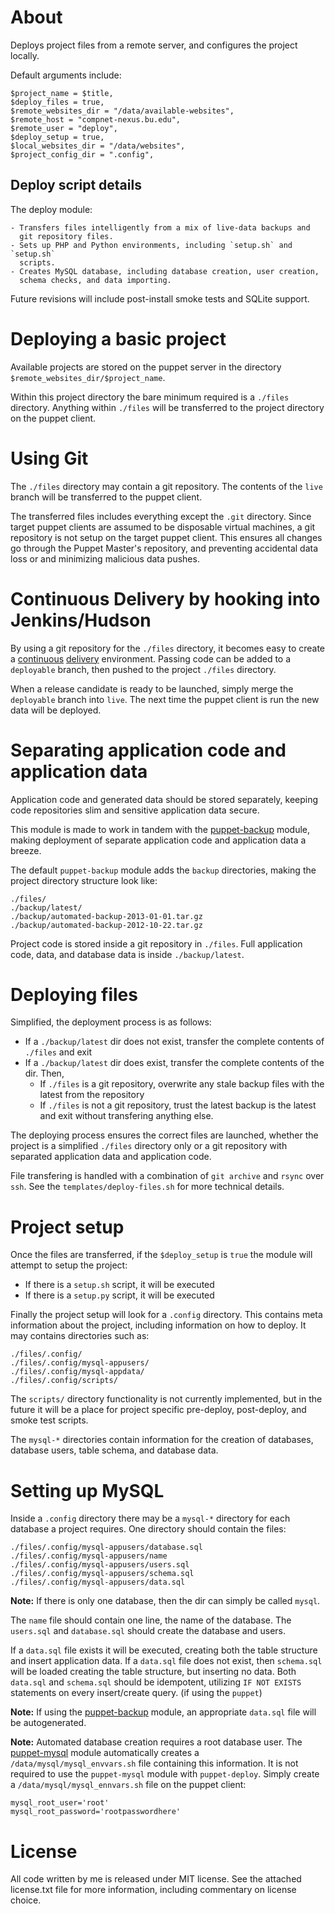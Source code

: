 About
================================================================================

Deploys project files from a remote server, and configures the project locally.

Default arguments include:

	$project_name = $title,
	$deploy_files = true,
	$remote_websites_dir = "/data/available-websites",
	$remote_host = "compnet-nexus.bu.edu",
	$remote_user = "deploy",
	$deploy_setup = true,
	$local_websites_dir = "/data/websites",
	$project_config_dir = ".config",

Deploy script details
---------------------

The deploy module:

	- Transfers files intelligently from a mix of live-data backups and
	  git repository files.
	- Sets up PHP and Python environments, including `setup.sh` and `setup.sh`
	  scripts.
	- Creates MySQL database, including database creation, user creation,
	  schema checks, and data importing.

Future revisions will include post-install smoke tests and SQLite support.

# Deploying a basic project #

Available projects are stored on the puppet server in the directory
`$remote_websites_dir/$project_name`.

Within this project directory the bare minimum required is a `./files`
directory. Anything within `./files` will be transferred to the project directory on the puppet client.

# Using Git #

The `./files` directory may contain a git repository. The contents of the
`live` branch will be transferred to the puppet client.

The transferred files includes everything except the `.git` directory. Since
target puppet clients are assumed to be disposable virtual machines, a git
repository is not setup on the target puppet client. This ensures all changes
go through the Puppet Master's repository, and preventing accidental data loss
or and minimizing malicious data pushes.

# Continuous Delivery by hooking into Jenkins/Hudson #

By using a git repository for the `./files` directory, it becomes easy to
create a [continuous](http://continuousdelivery.com/)
[delivery](http://www.amazon.com/dp/0321601912) environment. Passing code can
be added to a `deployable` branch, then pushed to the project `./files`
directory.

When a release candidate is ready to be launched, simply merge the `deployable`
branch into `live`. The next time the puppet client is run the new data will be
deployed.

# Separating application code and application data #

Application code and generated data should be stored separately, keeping
code repositories slim and sensitive application data secure.

This module is made to work in tandem with the
[puppet-backup](https://github.com/chrislaskey/puppet-backup) module, making
deployment of separate application code and application data a breeze.

The default `puppet-backup` module adds the `backup` directories, making
the project directory structure look like:

	./files/
	./backup/latest/
	./backup/automated-backup-2013-01-01.tar.gz
	./backup/automated-backup-2012-10-22.tar.gz

Project code is stored inside a git repository in `./files`. Full application
code, data, and database data is inside `./backup/latest`.

# Deploying files #

Simplified, the deployment process is as follows:

- If a `./backup/latest` dir does not exist, transfer the complete contents of
  `./files` and exit
- If a `./backup/latest` dir does exist, transfer the complete contents of the
  dir. Then,
  - If `./files` is a git repository, overwrite any stale backup files with the
  	latest from the repository
  - If `./files` is not a git repository, trust the latest backup is the latest
  	and exit without transfering anything else.

The deploying process ensures the correct files are launched, whether the
project is a simplified `./files` directory only or a git repository with
separated application data and application code.

File transfering is handled with a combination of `git archive` and `rsync`
over `ssh`. See the `templates/deploy-files.sh` for more technical details.

# Project setup #

Once the files are transferred, if the `$deploy_setup` is `true` the module
will attempt to setup the project:

- If there is a `setup.sh` script, it will be executed
- If there is a `setup.py` script, it will be executed

Finally the project setup will look for a `.config` directory. This contains
meta information about the project, including information on how to deploy. It
may contains directories such as:

	./files/.config/
	./files/.config/mysql-appusers/
	./files/.config/mysql-appdata/
	./files/.config/scripts/

The `scripts/` directory functionality is not currently implemented, but in the
future it will be a place for project specific pre-deploy, post-deploy, and
smoke test scripts.

The `mysql-*` directories contain information for the creation of databases,
database users, table schema, and database data.

# Setting up MySQL #

Inside a `.config` directory there may be a `mysql-*` directory for each
database a project requires. One directory should contain the files:

	./files/.config/mysql-appusers/database.sql
	./files/.config/mysql-appusers/name
	./files/.config/mysql-appusers/users.sql
	./files/.config/mysql-appusers/schema.sql
	./files/.config/mysql-appusers/data.sql

**Note:** If there is only one database, then the dir can simply be called
`mysql`.

The `name` file should contain one line, the name of the database. The
`users.sql` and `database.sql` should create the database and users.

If a `data.sql` file exists it will be executed, creating both the table
structure and insert application data. If a `data.sql` file does not exist,
then `schema.sql` will be loaded creating the table structure, but inserting no
data. Both `data.sql` and `schema.sql` should be idempotent, utilizing `IF NOT
EXISTS` statements on every insert/create query. (if using the `puppet`)

**Note:** If using the
[puppet-backup](https://github.com/chrislaskey/puppet-backup) module, an
appropriate `data.sql` file will be autogenerated.

**Note:** Automated database creation requires a root database user. The
[puppet-mysql](https://github.com/chrislaskey/puppet-mysql) module
automatically creates a `/data/mysql/mysql_envvars.sh` file containing this
information. It is not required to use the `puppet-mysql` module with
`puppet-deploy`. Simply create a `/data/mysql/mysql_ennvars.sh` file on the
puppet client:

	mysql_root_user='root'
	mysql_root_password='rootpasswordhere'

License
================================================================================

All code written by me is released under MIT license. See the attached
license.txt file for more information, including commentary on license choice.
